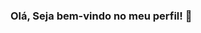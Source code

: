 ### Olá, Seja bem-vindo no meu perfil! 👋

<!--
**JessicaCastro88/jessicacastro88** is a ✨ _special_ ✨ repository because its `README.md` (this file) appears on your GitHub profile.

Here are some ideas to get you started:

- 🔭 Atualmente estou trabalhando como Engenheiro de dados
- 🌱 Estou aperfeiçoando meus conhecimentos como Engenheiro de dados e estudando inglês
- ⚡ Curiosidade sobre mim: Sou apaixonada com ovo mas não surporte o "Gosto de ovo cru" 
- 👩‍💻 Estou desenvolvendo um projeto e logo mais disponibilizo aqui para vocês aqui ♥
- 🤝 Amo me comunicar e ajudar aqueles que precisam!

-->
